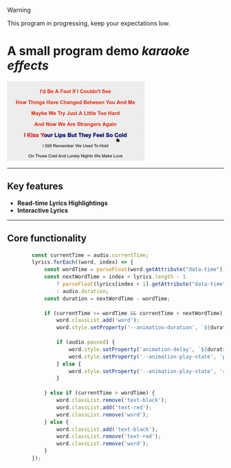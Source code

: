 > [!WARNING]
> This program in progressing, keep your expectations low.

# A small program demo *karaoke effects*

![Output GIF](output.gif)

---

## Key features
- **Read-time Lyrics Highlightings**
- **Interactive Lyrics**

---

## Core functionality
```javascript
        const currentTime = audio.currentTime;
        lyrics.forEach((word, index) => {
            const wordTime = parseFloat(word.getAttribute("data-time"));
            const nextWordTime = index < lyrics.length - 1
                ? parseFloat(lyrics[index + 1].getAttribute("data-time"))
                : audio.duration;
            const duration = nextWordTime - wordTime;

            if (currentTime >= wordTime && currentTime < nextWordTime) {
                word.classList.add('word');
                word.style.setProperty('--animation-duration', `${duration}s`);

                if (audio.paused) {
                    word.style.setProperty('animation-delay', `${duration}s`);
                    word.style.setProperty('--animation-play-state', 'paused');
                } else {
                    word.style.setProperty('--animation-play-state', 'running');
                }

            } else if (currentTime > wordTime) {
                word.classList.remove('text-black');
                word.classList.add('text-red');
                word.classList.remove('word');
            } else {
                word.classList.add('text-black');
                word.classList.remove('text-red');
                word.classList.remove('word');
            }
        });
```


